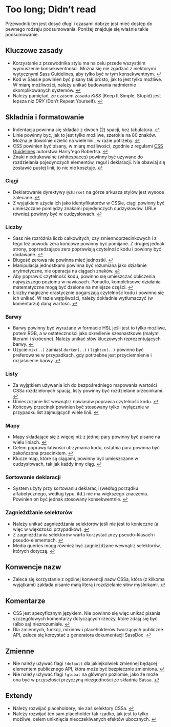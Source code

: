 
# Too long; Didn’t read

Przewodnik ten jest dosyć długi i czasami dobrze jest mieć dostęp do pewnego rodzaju podsumowania. Poniżej znajduje się właśnie takie podsumowanie.

## Kluczowe zasady

* Korzystanie z przewodnika stylu ma na celu przede wszystkim wymuszenie konsekwentności. Można się nie zgadzać z niektórymi wytycznymi Sass Guidelines, aby tylko być w tym konsekwentnym. [↩](#czemu-suy-ten-przewodnik)
* Kod w Sassie powinien być pisany tak prosto, jak to jest tylko możliwe. W miarę możliwości, należy unikać budowania nadmiernie skomplikowanych systemów. [↩](#kluczowe-reguy)
* Należy pamiętać, że czasem zasada *KISS* (Keep It Simple, Stupid) jest lepsza niż *DRY* (Don’t Repeat Yourself). [↩](#kluczowe-reguy)

## Składnia i formatowanie

* Indentacja powinna się składać z dwóch (2) spacji, bez tabulatora. [↩](#skadnia-i-formatowanie)
* Linie powinny być, jak to jest tylko możliwe, szerokie na 80 znaków. Można je dowolnie dzielić na wiele linii, w razie potrzeby. [↩](#skadnia-i-formatowanie)
* CSS powinien być pisany, w miarę możliwości, zgodnie z regułami [CSS Guidelines](http://cssguidelin.es) autorstwa Harry'ego Robertsa. [↩](#skadnia-i-formatowanie)
* Znaki niedrukowalne (whitespaces) powinny być używane do rozdzielania pojedynczych elementów, reguł i deklaracji. Nie obawiaj się zostawić pustej linii, to nic nie kosztuje. [↩](#skadnia-i-formatowanie)

### Ciągi

* Deklarowanie dyrektywy `@charset` na górze arkusza stylów jest wysoce zalecane. [↩](#encoding)
* Z wyjątkiem użycia ich jako identyfikatorów w CSSie, ciągi powinny być umieszczane pomiędzy znakami pojedynczych cudzysłowów. URLe również powinny być w cudzysłowach. [↩](#cigi-jako-wartoci-w-cssie)

### Liczby

* Sass nie rozróżnia liczb całkowitych, czy zmiennoprzecinkowych i z tego też powodu zera końcowe powinny być pomijane. Z drugiej jednak strony, poprzedzające zera poprawiają czytelność kodu i powinny być dodawane. [↩](#zera)
* Długość zerowa nie powinna mieć jednostki. [↩](#jednostki)
* Manipulacja jednostkami powinna być rozumiana jako działanie arytmetyczne, nie operacja na ciągach znaków. [↩](#jednostki)
* Aby poprawić czytelność kodu, powinno się umieszczać obliczenia najwyższego poziomu w nawiasach. Ponadto, kompleksowe działania matematyczne mogą być dzelone na mniejsze części. [↩](#obliczenia)
* Liczby magiczne drastycznie pogarszają czytelność kodu i powinno się ich unikać. W razie wątpliwości, należy dokładnie wytłumaczyć (w komentarzu) daną wartość. [↩](#liczby-magiczne)

### Barwy

* Barwy powinny być wyrażane w formacie HSL jeśli jest to tylko możliwe, potem RGB, a w ostateczności jako określenie szesnastkowe (małymi literami i skrócone). Należy unikać słów kluczowych reprezentujących barwy. [↩](#formaty-barw)
* Użycie `mix(..)` zamiast `darken(..)` i `lighten(..)` powinno być preferowane w przypadkach, gdy potrzebne jest przyciemnienie i rozjaśnienie barwy. [↩](#rozjanianie-i-przyciemnianie-barw)

### Listy

* Za wyjątkiem używania ich do bezpośredniego mapowania wartości CSSa rozdzielonych spacją, listy powinny być rozdzielane przecinkami. [↩](#listy)
* Umieszczanie list wewnątrz nawiasów poprawia czytelność kodu. [↩](#listy)
* Końcowy przecinek powinien być stosowany tylko i wyłącznie w przypadku list zajmujących wiele linii. [↩](#listy)

### Mapy

* Mapy składające się z więcej niż z jednej pary powinny być pisane na wielu liniach. [↩](#mapy)
* Celem poprawy łatwości utrzymania kodu, ostatnia para powinna być zakończona przecinkiem. [↩](#mapy)
* Klucze map, które są ciągami, powinny być umieszczane w cudzysłowach, tak jak każdy inny ciąg. [↩](#mapy)

### Sortowanie deklaracji

* System użyty przy sortowaniu deklaracji (według porządku alfabetycznego, według typu, itd.) nie ma większego znaczenia. Powinien on być jednak stosowany konsekwentnie. [↩](#sortowanie-deklaracji)

### Zagnieżdżanie selektorów

* Należy unikać zagnieżdżania selektorów jeśli nie jest to konieczne (a więc w większości przypadków). [↩](#zagniedanie-selektorw)
* Z zagnieżdżania selektorów warto korzystać przy pseudo-klasach i pseudo-elementach. [↩](#zagniedanie-selektorw)
* Media queries mogą również być zagnieżdżane wewnątrz selektorów, których dotyczą. [↩](#zagniedanie-selektorw)

## Konwencje nazw

* Zaleca się korzystanie z ogólnej konwencji nazw CSSa, która (z kilkoma wyjątkami) zakłada pisanie małą literą i rozdzielanie słów myślnikami. [↩](#konwencje-nazw)

## Komentarze

* CSS jest specyficznym językiem. Nie powinno się więc unikać pisania szczegółowych komentarzy dotyczących rzeczy, które zdają się być (albo są) niezrozumiałe. [↩](#komentarze)
* Dla zmiennych, funkcji, mixinów i placeholderów tworzących publiczne API, zaleca się korzystać z generatora dokumentacji SassDoc. [↩](#komentarze)

## Zmienne

* Nie należy używać flagi `!default` dla jakiejkolwiek zmiennej będącej elementem publicznego API, która może być bezpiecznie zmieniona. [↩](#zmienne)
* Nie należy używać flagi `!global` na głównym poziomie, jako że może ona być w przyszłości przyczyną niezgodności ze składnią Sassa. [↩](#zmienne)

## Extendy

* Należy rozwijać placeholdery, nie zaś selektory CSSa. [↩](#extendy)
* Należy rozwijać ten sam placeholder tak rzadko, jak jest to tylko możliwe, celem uniknięcia nieoczekiwanych efektów ubocznych. [↩](#extendy)
